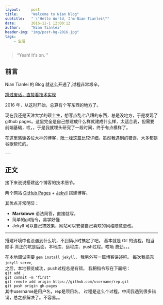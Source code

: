 ```yaml
---
layout:     post
title:      "Welcome to Nian blog"
subtitle:   " \"Hello World, I'm Nian Tianlei\""
date:       2016-12-1 12:00:12
author:     "Nian Tianlei"
header-img: "img/post-bg-2016.jpg"
tags:
    - 生活
---
```


> “Yeah! It's on. ”


## 前言

Nian Tianlei 的 Blog 就这么开通了,过程非常艰辛。

[跳过废话，直接看技术实现 ](#build)



2016 年，从这时开始，总算有个写东西的地方了。


现在我还是天津大学的硕士生，想写点乱七八糟的东西，总是没地方，于是发现了github pages。这里完全是自己想建成什么样就建成什么样，太适合我，但需要前端基础，哎，，于是我就埋头研究了一段时间，终于有点模样了。

在这里感谢各位大神的博客，[阮一峰这篇](http://www.ruanyifeng.com/blog/2012/08/blogging_with_jekyll.html)比较详细。虽然我遇到的错误，大多都是谷歌帮忙的。


<p id = "build"></p>
---

## 正文

接下来说说搭建这个博客的技术细节。  

两个网站 [GitHub Pages](https://pages.github.com/) + [Jekyll](http://jekyllrb.com/) 搭建博客。

其优点非常明显：

* **Markdown** 语法简答，直接就写。
* 简单的git指令，易学好懂
* Jekyll 可以自己搞效果，网站可以安装自己喜欢的风格随意更改。



---

搭建环境中也没遇到什么坑，不到俩小时搞定了吧。
基本就是 Git 的流程，相当顺手
真正的坑是后面，本地库、远程库、push过程。哎呦  费劲。。。

在本地调试需要 `gem install jekyll`， 我另外写一篇博客讲述吧。
每次我搞完`jekyll serve`,  
之后，本地预览成功，push过程总是有错，
我把指令写在下面吧：     
    `git add .`       
	`git commit -m "first"`        
	`git remote add origin https://github.com/username/rep.git`         
	`git push origin gh-pages`           
其中username是用户名，rep是项目名。
过程是这么个过程，中间我遇到很多错误，总之都解决了。不容易。。
